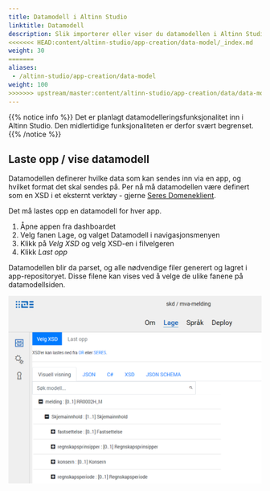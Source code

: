 ```yaml
---
title: Datamodell i Altinn Studio
linktitle: Datamodell
description: Slik importerer eller viser du datamodellen i Altinn Studio
<<<<<<< HEAD:content/altinn-studio/app-creation/data-model/_index.md
weight: 30
=======
aliases:
 - /altinn-studio/app-creation/data-model
weight: 100
>>>>>>> upstream/master:content/altinn-studio/app-creation/data/data-model/_index.md
---
```


{{% notice info %}}
Det er planlagt datamodelleringsfunksjonalitet inn i Altinn Studio. Den midlertidige funksjonaliteten er derfor svært begrenset.
{{% /notice %}}

## Laste opp / vise datamodell
Datamodellen definerer hvilke data som kan sendes inn via en app, og hvilket format det skal sendes på. Per nå må datamodellen være definert som en XSD i et eksternt verktøy - gjerne [Seres Domeneklient](/docs/seres/brukerveiledninger/domeneklient/).

Det må lastes opp en datamodell for hver app.

1. Åpne appen fra dashboardet
2. Velg fanen Lage, og valget Datamodell i navigasjonsmenyen
3. Klikk på _Velg XSD_ og velg XSD-en i filvelgeren
4. Klikk _Last opp_

Datamodellen blir da parset, og alle nødvendige filer generert og lagret i app-repositoryet.
Disse filene kan vises ved å velge de ulike fanene på datamodellsiden.

![Legg til / vis datamodell](add-datamodel.png "Legg til / vis datamodell")
